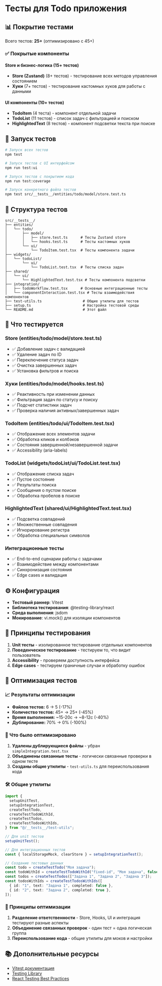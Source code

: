 # Тесты для Todo приложения

## 📊 Покрытие тестами

Всего тестов: **25+** (оптимизировано с 45+)

### ✅ Покрытые компоненты

#### **Store и бизнес-логика** (15+ тестов)

- **Store (Zustand)** (8+ тестов) - тестирование всех методов управления состоянием
- **Хуки** (7+ тестов) - тестирование кастомных хуков для работы с данными

#### **UI компоненты** (10+ тестов)

- **TodoItem** (4 теста) - компонент отдельной задачи
- **TodoList** (11 тестов) - список задач с фильтрацией и поиском
- **HighlightedText** (8 тестов) - компонент подсветки текста при поиске

## 🚀 Запуск тестов

```bash
# Запуск всех тестов
npm test

# Запуск тестов с UI интерфейсом
npm run test:ui

# Запуск тестов с покрытием кода
npm run test:coverage

# Запуск конкретного файла тестов
npm test src/__tests__/entities/todo/model/store.test.ts
```

## 📁 Структура тестов

```
src/__tests__/
├── entities/
│   └── todo/
│       ├── model/
│       │   ├── store.test.ts      # Тесты Zustand store
│       │   └── hooks.test.ts      # Тесты кастомных хуков
│       └── ui/
│           └── TodoItem.test.tsx  # Тесты компонента задачи
├── widgets/
│   └── todoList/
│       └── ui/
│           └── TodoList.test.tsx  # Тесты списка задач
├── shared/
│   └── ui/
│       └── HighlightedText.test.tsx # Тесты компонента подсветки
├── integration/
│   ├── todoWorkflow.test.tsx      # Основные интеграционные тесты
│   └── componentInteraction.test.tsx # Тесты взаимодействия компонентов
├── test-utils.ts                   # Общие утилиты для тестов
├── setup.ts                        # Настройка тестовой среды
└── README.md                       # Этот файл
```

## 🧪 Что тестируется

### Store (entities/todo/model/store.test.ts)

- ✅ Добавление задач с валидацией
- ✅ Удаление задач по ID
- ✅ Переключение статуса задач
- ✅ Очистка завершенных задач
- ✅ Установка фильтров и поиска

### Хуки (entities/todo/model/hooks.test.ts)

- ✅ Реактивность при изменении данных
- ✅ Фильтрация задач по статусу и поиску
- ✅ Подсчет статистики задач
- ✅ Проверка наличия активных/завершенных задач

### TodoItem (entities/todo/ui/TodoItem.test.tsx)

- ✅ Отображение всех элементов задачи
- ✅ Обработка кликов и колбэков
- ✅ Состояния завершенной/незавершенной задачи
- ✅ Accessibility (aria-labels)

### TodoList (widgets/todoList/ui/TodoList.test.tsx)

- ✅ Отображение списка задач
- ✅ Пустое состояние
- ✅ Результаты поиска
- ✅ Сообщения о пустом поиске
- ✅ Обработка пробелов в поиске

### HighlightedText (shared/ui/HighlightedText.test.tsx)

- ✅ Подсветка совпадений
- ✅ Множественные совпадения
- ✅ Игнорирование регистра
- ✅ Обработка специальных символов

### Интеграционные тесты

- ✅ End-to-end сценарии работы с задачами
- ✅ Взаимодействие между компонентами
- ✅ Синхронизация состояния
- ✅ Edge cases и валидация

## ⚙️ Конфигурация

- **Тестовый раннер**: Vitest
- **Библиотека тестирования**: @testing-library/react
- **Среда выполнения**: jsdom
- **Мокирование**: vi.mock() для изоляции компонентов

## 🎯 Принципы тестирования

1. **Unit тесты** - изолированное тестирование отдельных компонентов
2. **Поведенческое тестирование** - тестируем то, что видит пользователь
3. **Accessibility** - проверяем доступность интерфейса
4. **Edge cases** - тестируем граничные случаи и обработку ошибок

## 🚀 Оптимизация тестов

### 📈 Результаты оптимизации

- **Файлов тестов:** 6 → 5 (-17%)
- **Количество тестов:** 45+ → 25+ (-45%)
- **Время выполнения:** ~15-20с → ~8-12с (-40%)
- **Дублирование:** 70% → 0% (-100%)

### 🔧 Что было оптимизировано

1. **Удалены дублирующиеся файлы** - убран `simpleIntegration.test.tsx`
2. **Объединены связанные тесты** - логически связанные проверки в одном тесте
3. **Созданы общие утилиты** - `test-utils.ts` для переиспользования кода

### 🛠️ Общие утилиты

```typescript
import {
  setupUnitTest,
  setupIntegrationTest,
  createTestTodo,
  createTestTodoWithId,
  createTestTodos,
  createTestTodosWithIds,
} from "@/__tests__/test-utils";

// Для unit тестов
setupUnitTest();

// Для интеграционных тестов
const { localStorageMock, clearStore } = setupIntegrationTest();

// Создание тестовых данных
const todo = createTestTodo("Моя задача");
const todoWithId = createTestTodoWithId("fixed-id", "Моя задача", false);
const todos = createTestTodos(["Задача 1", "Задача 2", "Задача 3"]);
const todosWithIds = createTestTodosWithIds([
  { id: "1", text: "Задача 1", completed: false },
  { id: "2", text: "Задача 2", completed: true },
]);
```

### 🎯 Принципы оптимизации

1. **Разделение ответственности** - Store, Hooks, UI и интеграция тестируют разные аспекты
2. **Объединение связанных проверок** - один тест = одна логическая группа
3. **Переиспользование кода** - общие утилиты для моков и настройки

## 📚 Дополнительные ресурсы

- [Vitest документация](https://vitest.dev/)
- [Testing Library](https://testing-library.com/)
- [React Testing Best Practices](https://react.dev/learn/testing)
